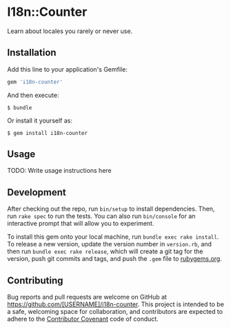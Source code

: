 # I18n::Counter

Learn about locales you rarely or never use.

## Installation

Add this line to your application's Gemfile:

```ruby
gem 'i18n-counter'
```

And then execute:

    $ bundle

Or install it yourself as:

    $ gem install i18n-counter

## Usage

TODO: Write usage instructions here

## Development

After checking out the repo, run `bin/setup` to install dependencies. Then, run `rake spec` to run the tests. You can also run `bin/console` for an interactive prompt that will allow you to experiment.

To install this gem onto your local machine, run `bundle exec rake install`. To release a new version, update the version number in `version.rb`, and then run `bundle exec rake release`, which will create a git tag for the version, push git commits and tags, and push the `.gem` file to [rubygems.org](https://rubygems.org).

## Contributing

Bug reports and pull requests are welcome on GitHub at https://github.com/[USERNAME]/i18n-counter. This project is intended to be a safe, welcoming space for collaboration, and contributors are expected to adhere to the [Contributor Covenant](http://contributor-covenant.org) code of conduct.

